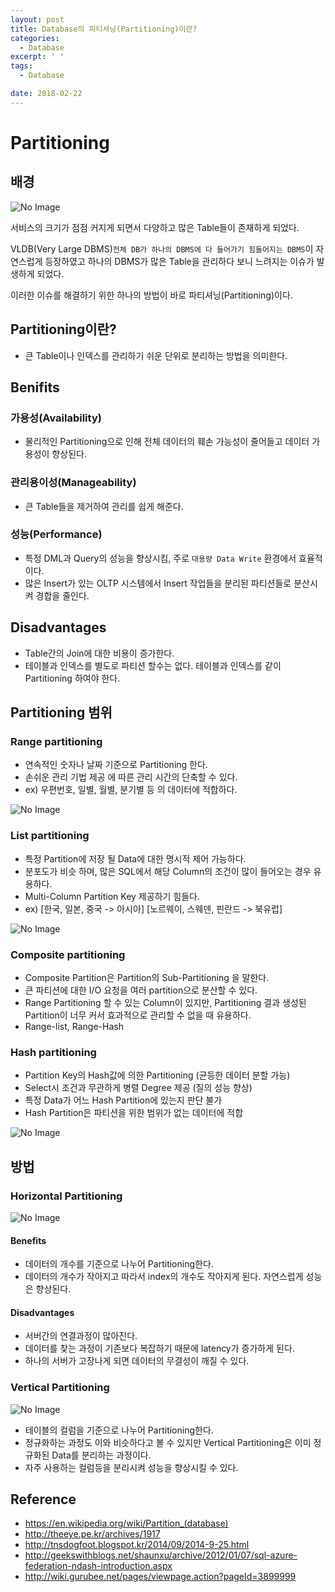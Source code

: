 ```yaml
---
layout: post
title: Database의 파티셔닝(Partitioning)이란?
categories:
  - Database
excerpt: ' '
tags:
  - Database

date: 2018-02-22
---
```


# Partitioning
## 배경
![No Image](/assets/posts/20180222/1.png)

서비스의 크기가 점점 커지게 되면서 다양하고 많은 Table들이 존재하게 되었다. 

VLDB(Very Large DBMS)`전체 DB가 하나의 DBMS에 다 들어가기 힘들어지는 DBMS`이 자연스럽게 등장하였고 하나의 DBMS가 많은 Table을 관리하다 보니 느려지는 이슈가 발생하게 되었다.

이러한 이슈를 해결하기 위한 하나의 방법이 바로 파티셔닝(Partitioning)이다.

## Partitioning이란?
- 큰 Table이나 인덱스를 관리하기 쉬운 단위로 분리하는 방법을 의미한다. 

## Benifits
### 가용성(Availability)
- 물리적인 Partitioning으로 인해 전체 데이터의 훼손 가능성이 줄어들고 데이터 가용성이 향상된다.
### 관리용이성(Manageability)
- 큰 Table들을 제거하여 관리를 쉽게 해준다.
### 성능(Performance)
- 특정 DML과 Query의 성능을 향상시킴, 주로 `대용량 Data Write` 환경에서 효율적이다.
- 많은 Insert가 있는 OLTP 시스템에서 Insert 작업들을 분리된 파티션들로 분산시켜 경합을 줄인다.

## Disadvantages
- Table간의 Join에 대한 비용이 증가한다.
- 테이블과 인덱스를 별도로 파티션 할수는 없다. 테이블과 인덱스를 같이 Partitioning 하여야 한다.

## Partitioning 범위
### Range partitioning 
- 연속적인 숫자나 날짜 기준으로 Partitioning 한다.
- 손쉬운 관리 기법 제공 에 따른 관리 시간의 단축할 수 있다.
- ex) 우편번호, 일별, 월별, 분기별 등 의 데이터에 적합하다.

![No Image](/assets/posts/20180222/2.png)

### List partitioning 
- 특정 Partition에 저장 될 Data에 대한 명시적 제어 가능하다.
- 분포도가 비슷 하며, 많은 SQL에서 해당 Column의 조건이 많이 들어오는 경우 유용하다.
- Multi-Column Partition Key 제공하기 힘들다.
- ex) [한국, 일본, 중국 -> 아시아] [노르웨이, 스웨덴, 핀란드 -> 북유럽]

![No Image](/assets/posts/20180222/3.png)

### Composite partitioning 
- Composite Partition은 Partition의 Sub-Partitioning 을 말한다.
- 큰 파티션에 대한 I/O 요청을 여러 partition으로 분산할 수 있다.
- Range Partitioning 할 수 있는 Column이 있지만, Partitioning 결과 생성된 Partition이 너무 커서 효과적으로 관리할 수 없을 때 유용하다.
- Range-list, Range-Hash

### Hash partitioning
- Partition Key의 Hash값에 의한 Partitioning (균등한 데이터 분할 가능)
- Select시 조건과 무관하게 병렬 Degree 제공 (질의 성능 향상)
- 특정 Data가 어느 Hash Partition에 있는지 판단 불가
- Hash Partition은 파티션을 위한 범위가 없는 데이터에 적합

![No Image](/assets/posts/20180222/4.png)

## 방법
### Horizontal Partitioning
![No Image](/assets/posts/20180222/5.png)

#### Benefits
- 데이터의 개수를 기준으로 나누어 Partitioning한다.
- 데이터의 개수가 작아지고 따라서 index의 개수도 작아지게 된다. 자연스럽게 성능은 향상된다.
#### Disadvantages
- 서버간의 연결과정이 많아진다.
- 데이터를 찾는 과정이 기존보다 복잡하기 때문에 latency가 증가하게 된다.
- 하나의 서버가 고장나게 되면 데이터의 무결성이 깨질 수 있다.


### Vertical Partitioning
![No Image](/assets/posts/20180222/6.png)

- 테이블의 컬럼을 기준으로 나누어 Partitioning한다.
- 정규화하는 과정도 이와 비슷하다고 볼 수 있지만 Vertical Partitioning은 이미 정규화된 Data를 분리하는 과정이다.
- 자주 사용하는 컬럼등을 분리시켜 성능을 향상시킬 수 있다.


## Reference
- <https://en.wikipedia.org/wiki/Partition_(database)>
- <http://theeye.pe.kr/archives/1917>
- <http://tnsdogfoot.blogspot.kr/2014/09/2014-9-25.html>
- <http://geekswithblogs.net/shaunxu/archive/2012/01/07/sql-azure-federation-ndash-introduction.aspx>
- <http://wiki.gurubee.net/pages/viewpage.action?pageId=3899999>



